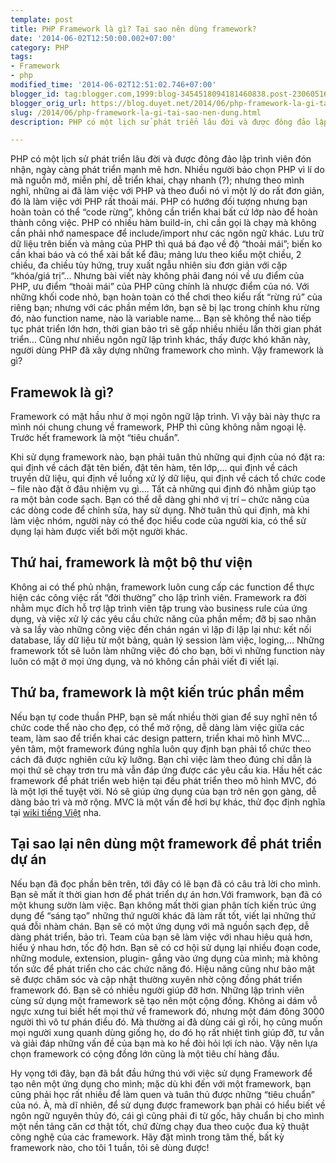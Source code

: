 ```yaml
---
template: post
title: PHP Framework là gì? Tại sao nên dùng framework?
date: '2014-06-02T12:50:00.002+07:00'
category: PHP
tags:
- Framework
- php
modified_time: '2014-06-02T12:51:02.746+07:00'
blogger_id: tag:blogger.com,1999:blog-3454518094181460838.post-2306051633096092269
blogger_orig_url: https://blog.duyet.net/2014/06/php-framework-la-gi-tai-sao-nen-dung.html
slug: /2014/06/php-framework-la-gi-tai-sao-nen-dung.html
description: PHP có một lịch sử phát triển lâu đời và được đông đảo lập trình viên đón nhận, ngày càng phát triển mạnh mẽ hơn. Nhiều người bảo chọn PHP vì lí do mã nguồn mở, miễn phí, dễ triển khai, chạy nhanh (?); nhưng theo mình nghĩ, những ai đã làm việc với PHP và theo đuổi nó vì một lý do rất đơn giản, đó là làm việc với PHP rất thoải mái. 

---
```


PHP có một lịch sử phát triển lâu đời và được đông đảo lập trình viên đón nhận, ngày càng phát triển mạnh mẽ hơn. Nhiều người bảo chọn PHP vì lí do mã nguồn mở, miễn phí, dễ triển khai, chạy nhanh (?); nhưng theo mình nghĩ, những ai đã làm việc với PHP và theo đuổi nó vì một lý do rất đơn giản, đó là làm việc với PHP rất thoải mái. 
PHP có hướng đối tượng nhưng bạn hoàn toàn có thể “code rừng”, không cần triển khai bất cứ lớp nào để hoàn thành công việc. PHP có nhiều hàm build-in, chỉ cần gọi là chạy mà không cần phải nhớ namespace để include/import như các ngôn ngữ khác. Lưu trữ dữ liệu trên biến và mảng của PHP thì quá bá đạo về độ “thoải mái”; biến ko cần khai báo và có thể xài bất kể đâu; mảng lưu theo kiểu một chiều, 2 chiều, đa chiều tùy hứng, truy xuất ngẫu nhiên siu đơn giản với cặp “khóa/giá trị”… Nhưng bài viết này không phải đang nói về ưu điểm của PHP, ưu điểm “thoải mái” của PHP cũng chính là nhược điểm của nó. Với những khối code nhỏ, bạn hoàn toàn có thể chơi theo kiểu rất “rừng rú” của riêng bạn; nhưng với các phần mềm lớn, bạn sẽ bị lạc trong chính khu rừng đó, nào function name, nào là variable name… Bạn sẽ không thể nào tiếp tục phát triển lớn hơn, thời gian bảo trì sẽ gấp nhiều nhiều lần thời gian phát triển… Cũng như nhiều ngôn ngữ lập trình khác, thấy được khó khăn này, người dùng PHP đã xây dựng những framework cho mình. Vậy framework là gì?

## Framewok là gì? ##
Framework có mặt hầu như ở mọi ngôn ngữ lập trình. Vì vậy bài này thực ra mình nói chung chung về framework, PHP thì cũng không nằm ngoại lệ.
Trước hết framework là một “tiêu chuẩn”.

Khi sử dụng framework nào, bạn phải tuân thủ những qui định của nó đặt ra: qui định về cách đặt tên biến, đặt tên hàm, tên lớp,… qui định về cách truyền dữ liệu, qui định về luồng xử lý dữ liệu, qui định về cách tổ chức code – file nào đặt ở đâu nhiệm vụ gì…. Tất cả những qui định đó nhằm giúp tạo ra một bản code sạch. Bạn có thể dễ dàng ghi nhớ vị trí – chức năng của các dòng code để chỉnh sửa, hay sử dụng. Nhờ tuân thủ qui định, mà khi làm việc nhóm, người này có thể đọc hiểu code của người kia, có thể sử dụng lại hàm được viết bởi một người khác.

## Thứ hai, framework là một bộ thư viện ##
Không ai có thể phủ nhận, framework luôn cung cấp các function để thực hiện các công việc rất “đời thường” cho lập trình viên. Framework ra đời nhằm mục đích hỗ trợ lập trình viên tập trung vào business rule của ứng dụng, và việc xử lý các yêu cầu chức năng của phần mềm; đỡ bị sao nhãn và sa lầy vào những công việc đến chán ngán vì lặp đi lặp lại như: kết nối database, lấy dữ liệu từ một bảng, quản lý session làm việc, loging,… Những framework tốt sẽ luôn làm những việc đó cho bạn, bởi vì những function này luôn có mặt ở mọi ứng dụng, và nó không cần phải viết đi viết lại.

## Thứ ba, framework là một kiến trúc phần mềm ##
Nếu bạn tự code thuần PHP, bạn sẽ mất nhiều thời gian để suy nghĩ nên tổ chức code thể nào cho đẹp, có thể mở rộng, dễ dàng làm việc giữa các team, làm sao để triển khai các design pattern, triển khai mô hình MVC… yên tâm, một framework đúng nghĩa luôn quy định bạn phải tổ chức theo cách đã được nghiên cứu kỹ lưỡng. Bạn chỉ việc làm theo đúng chỉ dẫn là mọi thứ sẽ chạy trơn tru mà vẫn đáp ứng được các yêu cầu kia. Hầu hết các framework để phát triển web hiện tại đều phát triển theo mô hình MVC, đó là một lợi thế tuyệt vời. Nó sẽ giúp ứng dụng của bạn trở nên gọn gàng, dễ dàng bảo trì và mở rộng. MVC là một vấn đề hơi bự khác, thử đọc định nghĩa tại [wiki tiếng Việt](https://vi.wikipedia.org/wiki/MVC) nha.

## Tại sao lại nên dùng một framework để phát triển dự án ##
Nếu bạn đã đọc phần bên trên, tới đây có lẽ bạn đã có câu trả lời cho mình.
Bạn sẽ mất ít thời gian hơn để phát triển dự án hơn.Với framwork, bạn đã có một khung sườn làm việc. Bạn không mất thời gian phân tích kiến trúc ứng dụng để “sáng tạo” những thứ người khác đã làm rất tốt, viết lại những thứ quá đỗi nhàm chán.
Bạn sẽ có một ứng dụng với mã nguồn sạch đẹp, dễ dàng phát triển, bảo trì.
Team của bạn sẽ làm việc với nhau hiệu quả hơn, hiểu ý nhau hơn, tốc độ hơn.
Bạn sẽ có cơ hội sử dụng lại nhiều đoạn code, những module, extension, plugin- gắng vào ứng dụng của mình; mà không tốn sức để phát triển cho các chức năng đó.
Hiệu năng cũng như bảo mật sẽ được chăm sóc và cập nhật thường xuyên nhờ cộng đồng phát triển framework đó.
Bạn sẽ có nhiều người giúp đỡ hơn. Những lập trình viên cùng sử dụng một framework sẽ tạo nên một cộng đồng. Không ai dám vỗ ngực xưng tui biết hết mọi thứ về framework đó, nhưng một đám đông 3000 người thì vô tư phán điều đó. Mà thường ai đã dùng cái gì rồi, họ cũng muốn mọi người xung quanh dùng giống họ, do đó họ rất nhiệt tình giúp đỡ, tư vẫn và giải đáp những vấn đề của bạn mà ko hề đòi hỏi lợi ích nào. Vậy nên lựa chọn framework có cộng đồng lớn cũng là một tiêu chí hàng đầu.

Hy vọng tới đây, bạn đã bắt đầu hứng thú với việc sử dụng Framework để tạo nên một ứng dụng cho mình; mặc dù khi đến với một framework, bạn cũng phải học rất nhiều để làm quen và tuân thủ được những “tiêu chuẩn” của nó. À, mà dĩ nhiên, để sử dụng được framework bạn phải có hiểu biết về ngôn ngữ nguyên thủy đó, cái gì cũng phải đi từ gốc, hãy chuẩn bị cho mình một nền tảng căn cơ thật tốt, chứ đừng chạy đua theo cuộc đua kỹ thuật công nghệ của các framework. Hãy đặt mình trong tâm thế, bất kỳ framework nào, cho tôi 1 tuần, tôi sẽ dùng được!
